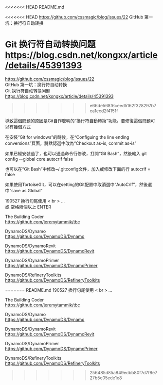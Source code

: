 <<<<<<< HEAD
README.md

<<<<<<< HEAD
https://github.com/cssmagic/blog/issues/22
GitHub 第一坑：换行符自动转换

Git 换行符自动转换问题
https://blog.csdn.net/kongxx/article/details/45391393
=======
https://github.com/cssmagic/blog/issues/22   
GitHub 第一坑：换行符自动转换    
Git 换行符自动转换问题   
https://blog.csdn.net/kongxx/article/details/45391393  
>>>>>>> e66de568f6ceed5162f328297b7ca1ecd2f4151f

導致這個問題的原因是Git自作聰明的“換行符自動轉換”功能。要修復這個問題可以有幾個方式

在安裝“Git for windows”的時候，在“Configuing the line ending conversions”頁面，將默認選中改為“Checkout as-is, commit as-is”

如果已經安裝過了，也可以通過命令行修改，打開“Git Bash”，然後輸入
git config --global core.autocrlf false

也可以在“Git Bash”中修改~/.gitconfig文件，加入或修改下面的行
autocrlf = false

如果使用TortoiseGit，可以在setting的Git配置中取消選中“AutoCrlf”，然後選中“save as Global”


190527
換行句尾使用 < br > ... <br>
或 空格兩個以上 ENTER

The Building Coder  <br>
https://github.com/jeremytammik/tbc <br>

DynamoDS/Dynamo <br>
https://github.com/DynamoDS/Dynamo <br>

DynamoDS/DynamoRevit <br>
https://github.com/DynamoDS/DynamoRevit <br>

DynamoDS/DynamoPrimer <br>
https://github.com/DynamoDS/DynamoPrimer <br>

DynamoDS/RefineryToolkits <br>
https://github.com/DynamoDS/RefineryToolkits <br>

=======
README.md
190527
換行句尾使用 < br > ... <br>

The Building Coder  <br>
https://github.com/jeremytammik/tbc <br>

DynamoDS/Dynamo <br>
https://github.com/DynamoDS/Dynamo <br>

DynamoDS/DynamoRevit <br>
https://github.com/DynamoDS/DynamoRevit <br>

DynamoDS/DynamoPrimer <br>
https://github.com/DynamoDS/DynamoPrimer <br>

DynamoDS/RefineryToolkits <br>
https://github.com/DynamoDS/RefineryToolkits <br>



>>>>>>> 256485d85a849edbb80f7d7f8e727b5c05ede1e8

